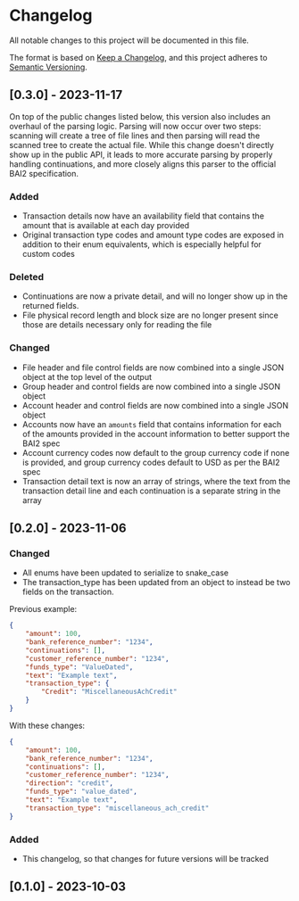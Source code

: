 # Changelog

All notable changes to this project will be documented in this file.

The format is based on [Keep a Changelog](https://keepachangelog.com/en/1.0.0/),
and this project adheres to [Semantic Versioning](https://semver.org/spec/v2.0.0.html).

## [0.3.0] - 2023-11-17

On top of the public changes listed below, this version also includes an
overhaul of the parsing logic. Parsing will now occur over two steps: scanning
will create a tree of file lines and then parsing will read the scanned tree to
create the actual file. While this change doesn't directly show up in the public
API, it leads to more accurate parsing by properly handling continuations, and
more closely aligns this parser to the official BAI2 specification.

### Added

- Transaction details now have an availability field that contains the amount
  that is available at each day provided
- Original transaction type codes and amount type codes are exposed in addition
  to their enum equivalents, which is especially helpful for custom codes

### Deleted

- Continuations are now a private detail, and will no longer show up in the
  returned fields.
- File physical record length and block size are no longer present since those
  are details necessary only for reading the file

### Changed

- File header and file control fields are now combined into a single JSON object
  at the top level of the output
- Group header and control fields are now combined into a single JSON object
- Account header and control fields are now combined into a single JSON object
- Accounts now have an `amounts` field that contains information for each of the
  amounts provided in the account information to better support the BAI2 spec
- Account currency codes now default to the group currency code if none is
  provided, and group currency codes default to USD as per the BAI2 spec
- Transaction detail text is now an array of strings, where the text from the
  transaction detail line and each continuation is a separate string in the
  array

## [0.2.0] - 2023-11-06

### Changed

- All enums have been updated to serialize to snake_case
- The transaction_type has been updated from an object to instead be two fields
  on the transaction.

Previous example:
```json
{
    "amount": 100,
    "bank_reference_number": "1234",
    "continuations": [],
    "customer_reference_number": "1234",
    "funds_type": "ValueDated",
    "text": "Example text",
    "transaction_type": {
        "Credit": "MiscellaneousAchCredit"
    }
}
```

With these changes:

```json
{
    "amount": 100,
    "bank_reference_number": "1234",
    "continuations": [],
    "customer_reference_number": "1234",
    "direction": "credit",
    "funds_type": "value_dated",
    "text": "Example text",
    "transaction_type": "miscellaneous_ach_credit"
}
```

### Added

- This changelog, so that changes for future versions will be tracked

## [0.1.0] - 2023-10-03
